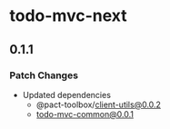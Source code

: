 # todo-mvc-next

## 0.1.1

### Patch Changes

- Updated dependencies
  - @pact-toolbox/client-utils@0.0.2
  - todo-mvc-common@0.0.1
